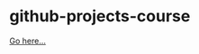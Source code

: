 # github-projects-course

[Go here...](https://github.com/ifarshgar/github-projects-course/projects?query=is%3Aopen)
